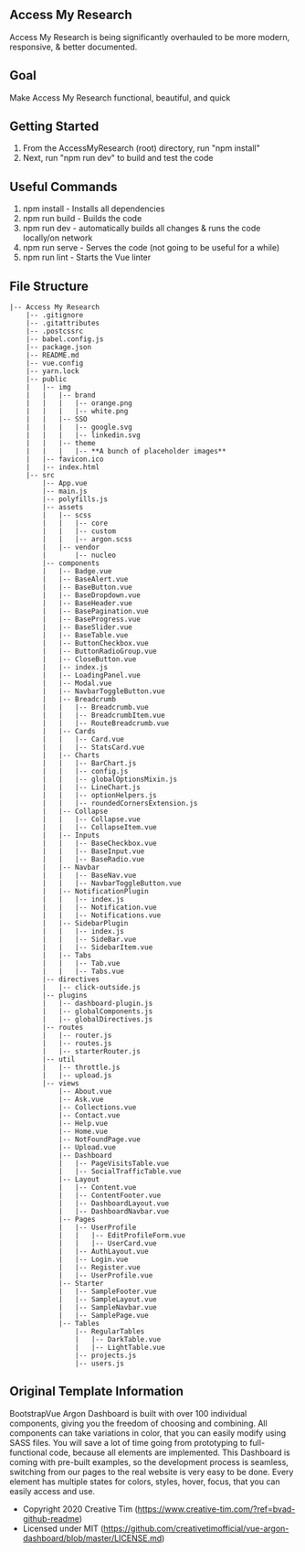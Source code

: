 ## **Access My Research**
Access My Research is being significantly overhauled to be more modern, responsive, & better documented.

## Goal
Make Access My Research functional, beautiful, and quick

## Getting Started
1) From the AccessMyResearch (root) directory, run "npm install"
2) Next, run "npm run dev" to build and test the code

## Useful Commands
1) npm install   - Installs all dependencies
2) npm run build - Builds the code
3) npm run dev   - automatically builds all changes & runs the code locally/on network
4) npm run serve - Serves the code (not going to be useful for a while)
5) npm run lint  - Starts the Vue linter

## File Structure
```
|-- Access My Research
    |-- .gitignore
    |-- .gitattributes
    |-- .postcssrc
    |-- babel.config.js
    |-- package.json
    |-- README.md
    |-- vue.config
    |-- yarn.lock
    |-- public
    |   |-- img
    |   |   |-- brand
    |   |   |   |-- orange.png
    |   |   |   |-- white.png
    |   |   |-- SSO
    |   |   |   |-- google.svg
    |   |   |   |-- linkedin.svg
    |   |   |-- theme
    |   |   |   |-- **A bunch of placeholder images**
    |   |-- favicon.ico
    |   |-- index.html
    |-- src
        |-- App.vue
        |-- main.js
        |-- polyfills.js
        |-- assets
        |   |-- scss
        |   |   |-- core
        |   |   |-- custom
        |   |   |-- argon.scss
        |   |-- vendor
        |       |-- nucleo
        |-- components
        |   |-- Badge.vue
        |   |-- BaseAlert.vue
        |   |-- BaseButton.vue
        |   |-- BaseDropdown.vue
        |   |-- BaseHeader.vue
        |   |-- BasePagination.vue
        |   |-- BaseProgress.vue
        |   |-- BaseSlider.vue
        |   |-- BaseTable.vue
        |   |-- ButtonCheckbox.vue
        |   |-- ButtonRadioGroup.vue
        |   |-- CloseButton.vue
        |   |-- index.js
        |   |-- LoadingPanel.vue
        |   |-- Modal.vue
        |   |-- NavbarToggleButton.vue
        |   |-- Breadcrumb
        |   |   |-- Breadcrumb.vue
        |   |   |-- BreadcrumbItem.vue
        |   |   |-- RouteBreadcrumb.vue
        |   |-- Cards
        |   |   |-- Card.vue
        |   |   |-- StatsCard.vue
        |   |-- Charts
        |   |   |-- BarChart.js
        |   |   |-- config.js
        |   |   |-- globalOptionsMixin.js
        |   |   |-- LineChart.js
        |   |   |-- optionHelpers.js
        |   |   |-- roundedCornersExtension.js
        |   |-- Collapse
        |   |   |-- Collapse.vue
        |   |   |-- CollapseItem.vue
        |   |-- Inputs
        |   |   |-- BaseCheckbox.vue
        |   |   |-- BaseInput.vue
        |   |   |-- BaseRadio.vue
        |   |-- Navbar
        |   |   |-- BaseNav.vue
        |   |   |-- NavbarToggleButton.vue
        |   |-- NotificationPlugin
        |   |   |-- index.js
        |   |   |-- Notification.vue
        |   |   |-- Notifications.vue
        |   |-- SidebarPlugin
        |   |   |-- index.js
        |   |   |-- SideBar.vue
        |   |   |-- SidebarItem.vue
        |   |-- Tabs
        |   |   |-- Tab.vue
        |   |   |-- Tabs.vue
        |-- directives
        |   |-- click-outside.js
        |-- plugins
        |   |-- dashboard-plugin.js
        |   |-- globalComponents.js
        |   |-- globalDirectives.js
        |-- routes
        |   |-- router.js
        |   |-- routes.js
        |   |-- starterRouter.js
        |-- util
        |   |-- throttle.js
        |   |-- upload.js
        |-- views
            |-- About.vue
            |-- Ask.vue
            |-- Collections.vue
            |-- Contact.vue
            |-- Help.vue
            |-- Home.vue
            |-- NotFoundPage.vue
            |-- Upload.vue
            |-- Dashboard
            |   |-- PageVisitsTable.vue
            |   |-- SocialTrafficTable.vue
            |-- Layout
            |   |-- Content.vue
            |   |-- ContentFooter.vue
            |   |-- DashboardLayout.vue
            |   |-- DashboardNavbar.vue
            |-- Pages
            |   |-- UserProfile
            |   |   |-- EditProfileForm.vue
            |   |   |-- UserCard.vue
            |   |-- AuthLayout.vue
            |   |-- Login.vue
            |   |-- Register.vue
            |   |-- UserProfile.vue
            |-- Starter
            |   |-- SampleFooter.vue
            |   |-- SampleLayout.vue
            |   |-- SampleNavbar.vue
            |   |-- SamplePage.vue
            |-- Tables
                |-- RegularTables
                |   |-- DarkTable.vue
                |   |-- LightTable.vue
                |-- projects.js
                |-- users.js
```

## Original Template Information
BootstrapVue Argon Dashboard is built with over 100 individual components, giving you the freedom of choosing and combining. All components can take variations in color, that you can easily modify using SASS files.
You will save a lot of time going from prototyping to full-functional code, because all elements are implemented. This Dashboard is coming with pre-built examples, so the development process is seamless, switching from our pages to the real website is very easy to be done.
Every element has multiple states for colors, styles, hover, focus, that you can easily access and use.
- Copyright 2020 Creative Tim (https://www.creative-tim.com/?ref=bvad-github-readme)
- Licensed under MIT (https://github.com/creativetimofficial/vue-argon-dashboard/blob/master/LICENSE.md)
